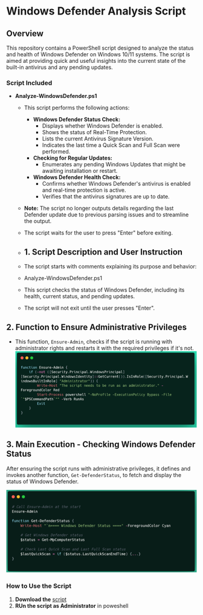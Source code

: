 # Windows Defender Analysis Script

## Overview

This repository contains a PowerShell script designed to analyze the status and health of Windows Defender on Windows 10/11 systems. The script is aimed at providing quick and useful insights into the current state of the built-in antivirus and any pending updates.

### Script Included

- **Analyze-WindowsDefender.ps1**
  - This script performs the following actions:
    - **Windows Defender Status Check:**
      - Displays whether Windows Defender is enabled.
      - Shows the status of Real-Time Protection.
      - Lists the current Antivirus Signature Version.
      - Indicates the last time a Quick Scan and Full Scan were performed.
    - **Checking for Regular Updates:**
      - Enumerates any pending Windows Updates that might be awaiting installation or restart.
    - **Windows Defender Health Check:**
      - Confirms whether Windows Defender's antivirus is enabled and real-time protection is active.
      - Verifies that the antivirus signatures are up to date.

  - **Note:** The script no longer outputs details regarding the last Defender update due to previous parsing issues and to streamline the output.

  - The script waits for the user to press "Enter" before exiting.
    
  - ## 1. Script Description and User Instruction
  - The script starts with comments explaining its purpose and behavior:
  - Analyze-WindowsDefender.ps1
  - This script checks the status of Windows Defender, including its health, current status, and pending updates.
  - The script will not exit until the user presses "Enter".

## 2. Function to Ensure Administrative Privileges
  - This function, `Ensure-Admin`, checks if the script is running with administrator rights and restarts it with the required privileges if it's not.
  ![alt text](https://github.com/JOSHUAPBIJU/Project-win-evasion-RedTeam/blob/main/Resource/fun-ensure-admin-privillage.png)

## 3. Main Execution - Checking Windows Defender Status

After ensuring the script runs with administrative privileges, it defines and invokes another function, `Get-DefenderStatus`, to fetch and display the status of Windows Defender.

![alt text](https://github.com/JOSHUAPBIJU/Project-win-evasion-RedTeam/blob/main/Resource/main-exe-checkingwindows-defe-status.png)

### How to Use the Script

1. **Download the**  [script](https://github.com/JOSHUAPBIJU/Project-win-evasion-RedTeam/blob/main/Project-Files/analyse-win-def.ps1)
2. **RUn the script as Administrator** in poweshell
